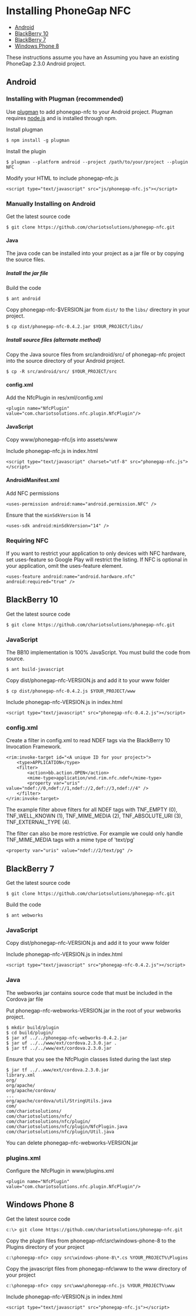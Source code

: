 # Installing PhoneGap NFC

* [Android](#android)
* [BlackBerry 10](#blackberry-10)
* [BlackBerry 7](#blackberry-7)
* [Windows Phone 8](#windows-phone-8)

These instructions assume you have an Assuming you have an existing PhoneGap 2.3.0 Android project.

## Android

### Installing with Plugman (recommended)

Use [plugman](https://github.com/imhotep/plugman) to add phonegap-nfc to your Android project.  Plugman requires [node.js](http://nodejs.org) and is installed through npm.

Install plugman

    $ npm install -g plugman

Install the plugin

    $ plugman --platform android --project /path/to/your/project --plugin NFC

Modify your HTML to include phonegap-nfc.js

    <script type="text/javascript" src="js/phonegap-nfc.js"></script>  

### Manually Installing on Android

Get the latest source code

    $ git clone https://github.com/chariotsolutions/phonegap-nfc.git

#### Java

The java code can be installed into your project as a jar file or by copying the source files.

##### Install the jar file

Build the code

    $ ant android
    
Copy phonegap-nfc-$VERSION.jar from `dist/` to the `libs/` directory in your project.

    $ cp dist/phonegap-nfc-0.4.2.jar $YOUR_PROJECT/libs/

##### Install source files (alternate method)

Copy the Java source files from src/android/src/ of phonegap-nfc project into the source directory of your Android project.

    $ cp -R src/android/src/ $YOUR_PROJECT/src

#### config.xml 

Add the NfcPlugin in res/xml/config.xml

    <plugin name="NfcPlugin" value="com.chariotsolutions.nfc.plugin.NfcPlugin"/>

#### JavaScript 

Copy www/phonegap-nfc/js into assets/www
    
Include phonegap-nfc.js in index.html

    <script type="text/javascript" charset="utf-8" src="phonegap-nfc.js"></script>        

#### AndroidManifest.xml

Add NFC permissions

    <uses-permission android:name="android.permission.NFC" />

Ensure that the `minSdkVersion` is 14

    <uses-sdk android:minSdkVersion="14" />
    
### Requiring NFC

If you want to restrict your application to only devices with NFC hardware, set uses-feature so Google Play will restrict the listing.  If NFC is optional in your application, omit the uses-feature element.

    <uses-feature android:name="android.hardware.nfc" android:required="true" />

## BlackBerry 10

Get the latest source code

    $ git clone https://github.com/chariotsolutions/phonegap-nfc.git

### JavaScript 

The BB10 implementation is 100% JavaScript.  You must build the code from source.

    $ ant build-javascript

Copy dist/phonegap-nfc-VERSION.js and add it to your www folder

    $ cp dist/phonegap-nfc-0.4.2.js $YOUR_PROJECT/www
    
Include phonegap-nfc-VERSION.js in index.html

    <script type="text/javascript" src="phonegap-nfc-0.4.2.js"></script>        

### config.xml

Create a filter in config.xml to read NDEF tags via the BlackBerry 10 Invocation Framework.

    <rim:invoke-target id="<A unique ID for your project>">
        <type>APPLICATION</type>
        <filter>
            <action>bb.action.OPEN</action>
            <mime-type>application/vnd.rim.nfc.ndef</mime-type>
            <property var="uris" value="ndef://0,ndef://1,ndef://2,def://3,ndef://4" /> 
        </filter>
    </rim:invoke-target>

The example filter above filters for all NDEF tags with TNF_EMPTY (0), TNF_WELL_KNOWN (1), TNF_MIME_MEDIA (2), TNF_ABSOLUTE_URI (3), TNF_EXTERNAL_TYPE (4).

The filter can also be more restrictive.  For example we could only handle TNF_MIME_MEDIA tags with a mime type of 'text/pg'

    <property var="uris" value="ndef://2/text/pg" /> 

## BlackBerry 7

Get the latest source code

    $ git clone https://github.com/chariotsolutions/phonegap-nfc.git

Build the code

    $ ant webworks

### JavaScript 

Copy dist/phonegap-nfc-VERSION.js and add it to your www folder
    
Include phonegap-nfc-VERSION.js in index.html

    <script type="text/javascript" src="phonegap-nfc-0.4.2.js"></script>       

### Java

The webworks jar contains source code that must be included in the Cordova jar file

Put phonegap-nfc-webworks-VERSION.jar in the root of your webworks project.

    $ mkdir build/plugin
    $ cd build/plugin/
    $ jar xf ../../phonegap-nfc-webworks-0.4.2.jar
    $ jar uf ../../www/ext/cordova.2.3.0.jar .
    $ jar tf ../../www/ext/cordova.2.3.0.jar
	
Ensure that you see the NfcPlugin classes listed during the last step

    $ jar tf ../..www/ext/cordova.2.3.0.jar
    library.xml
    org/
    org/apache/
    org/apache/cordova/
    ...
    org/apache/cordova/util/StringUtils.java
    com/
    com/chariotsolutions/
    com/chariotsolutions/nfc/
    com/chariotsolutions/nfc/plugin/
    com/chariotsolutions/nfc/plugin/NfcPlugin.java
    com/chariotsolutions/nfc/plugin/Util.java
	
You can delete phonegap-nfc-webworks-VERSION.jar

### plugins.xml

Configure the NfcPlugin in www/plugins.xml

    <plugin name="NfcPlugin" value="com.chariotsolutions.nfc.plugin.NfcPlugin"/>
    
## Windows Phone 8

Get the latest source code

    c:\> git clone https://github.com/chariotsolutions/phonegap-nfc.git

Copy the plugin files from phonegap-nfc\src\windows-phone-8 to the Plugins directory of your project

    c:\phonegap-nfc> copy src\windows-phone-8\*.cs %YOUR_PROJECT%\Plugins
    
Copy the javascript files from phonegap-nfc\www to the www directory of your project

    c:\phonegap-nfc> copy src\www\phonegap-nfc.js %YOUR_PROJECT%\www
    
Include phonegap-nfc-VERSION.js in index.html

    <script type="text/javascript" src="phonegap-nfc.js"></script>   
